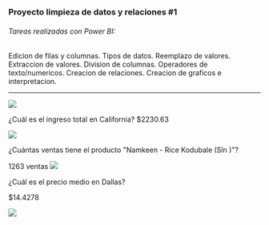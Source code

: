 ### Proyecto limpieza de datos y relaciones #1

######  Tareas realizadas con Power BI:
Edicion de filas y columnas.
Tipos de datos.
Reemplazo de valores.
Extraccion de valores.
Division de columnas.
Operadores de texto/numericos.
Creacion de relaciones. 
Creacion de graficos e interpretacion.

-----------------------------------------------------------------------------------
![ ](http://imgfz.com/i/VXEtiN5.png)

¿Cuál es el ingreso total en California?
$2230.63

![ ](http://imgfz.com/i/93MSvYK.png)


¿Cuántas ventas tiene el producto "Namkeen - Rice Kodubale (Sln )"?

1263 ventas
![ ](http://imgfz.com/i/3mL2Krj.png)

¿Cuál es el precio medio en Dallas?

$14.4278

![ ](http://imgfz.com/i/IpDyRur.png)

